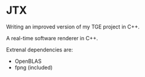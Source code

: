 # JTX

Writing an improved version of my TGE project in C++. 

A real-time software renderer in C++.

Extrenal dependencies are:
 - OpenBLAS
 - fpng (included)
